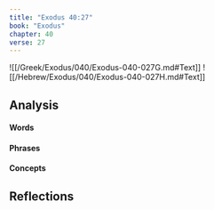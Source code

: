 ```yaml
---
title: "Exodus 40:27"
book: "Exodus"
chapter: 40
verse: 27
---
```

![[/Greek/Exodus/040/Exodus-040-027G.md#Text]]
![[/Hebrew/Exodus/040/Exodus-040-027H.md#Text]]

## Analysis

#### Words

#### Phrases

#### Concepts

## Reflections

